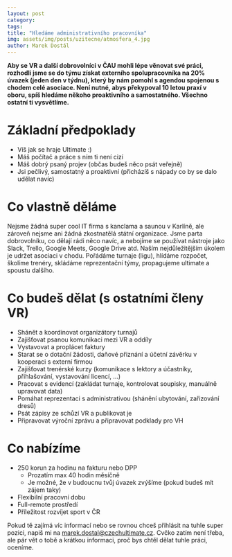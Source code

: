 ```yaml
---
layout: post
category: 
tags:
title: "Hledáme administrativního pracovníka"
img: assets/img/posts/uzitecne/atmosfera_4.jpg
author: Marek Dostál
---
```


**Aby se VR a další dobrovolníci v ČAU mohli lépe věnovat své práci, rozhodli jsme se do týmu získat externího spolupracovníka na 20% úvazek (jeden den v týdnu), který by nám pomohl s agendou spojenou s chodem celé asociace. Není nutné, abys překypoval 10 letou praxí v oboru, spíš hledáme někoho proaktivního a samostatného. Všechno ostatní ti vysvětlíme.**

# Základní předpoklady

- Víš jak se hraje Ultimate :)
- Máš počítač a práce s ním ti není cizí
- Máš dobrý psaný projev (občas budeš něco psát veřejně)
- Jsi pečlivý, samostatný a proaktivní (přicházíš s nápady co by se dalo udělat navíc)

# Co vlastně děláme

Nejsme žádná super cool IT firma s kanclama a saunou v Karlíně, ale zároveň nejsme ani žádná zkostnatělá státní organizace. Jsme parta dobrovolníku, co dělají rádi něco navíc, a nebojíme se používat nástroje jako Slack, Trello, Google Meets, Google Drive atd. Naším nejdůležitějším úkolem je udržet asociaci v chodu. Pořádáme turnaje (ligu), hlídáme rozpočet, školíme trenéry, skládáme reprezentační týmy, propagujeme ultimate a spoustu dalšího.

# Co budeš dělat (s ostatními členy VR)

- Shánět a koordinovat organizátory turnajů
- Zajišťovat psanou komunikaci mezi VR a oddíly
- Vystavovat a proplácet faktury
- Starat se o dotační žádosti, daňové přiznání a účetní závěrku v kooperaci s externí firmou
- Zajišťovat trenérské kurzy (komunikace s lektory a účastníky, přihlašování, vystavování licencí, …)
- Pracovat s evidencí (zakládat turnaje, kontrolovat soupisky, manuálně upravovat data)
- Pomáhat reprezentaci s administrativou (shánění ubytování, zařizování dresů)
- Psát zápisy ze schůzí VR a publikovat je
- Připravovat výroční zprávu a připravovat podklady pro VH

# Co nabízíme

- 250 korun za hodinu na fakturu nebo DPP
  - Prozatím max 40 hodin měsíčně
  - Je možné, že v budoucnu tvůj úvazek zvýšíme (pokud budeš mít zájem taky)
- Flexibilní pracovní dobu
- Full-remote prostředí
- Příležitost rozvíjet sport v ČR

Pokud tě zajímá víc informací nebo se rovnou chceš přihlásit na tuhle super pozici, napiš mi na [marek.dostal@czechultimate.cz](mailto:marek.dostal@czechultimate.cz). Cvčko zatím není třeba, ale pár vět o tobě a krátkou informaci, proč bys chtěl dělat tuhle práci, oceníme.